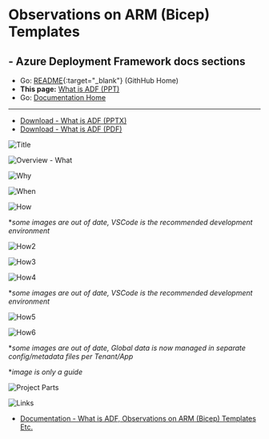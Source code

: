 #  Observations on ARM (Bicep) Templates

## - Azure Deployment Framework docs sections
- Go: [README](https://github.com/brwilkinson/AzureDeploymentFramework#readme){:target="_blank"} (GithHub Home)
- **This page:** [What is ADF (PPT)](./ADF.md)
- Go: [Documentation Home](./index.md)

* * *


- [Download - What is ADF (PPTX)](./Slides_ADF.pptx)
- [Download - What is ADF (PDF)](./Slides_ADF.pdf)

![Title](./Slides_ADF/Slide1.SVG)

![Overview - What](./Slides_ADF/Slide2.SVG)

![Why](./Slides_ADF/Slide3.SVG)

![When](./Slides_ADF/Slide4.SVG)

![How](./Slides_ADF/Slide5.SVG)

**some images are out of date, VSCode is the recommended development environment*

![How2](./Slides_ADF/Slide6.SVG)

![How3](./Slides_ADF/Slide7.SVG)

![How4](./Slides_ADF/Slide8.SVG)

**some images are out of date, VSCode is the recommended development environment*

![How5](./Slides_ADF/Slide9.SVG)

![How6](./Slides_ADF/Slide10.SVG)

**some images are out of date, Global data is now managed in separate config/metadata files per Tenant/App*

**image is only a guide*

![Project Parts](./Slides_ADF/Slide11.SVG)

![Links](./Slides_ADF/Slide12.SVG)

- [Documentation - What is ADF, Observations on ARM (Bicep) Templates Etc.](./index.md)

